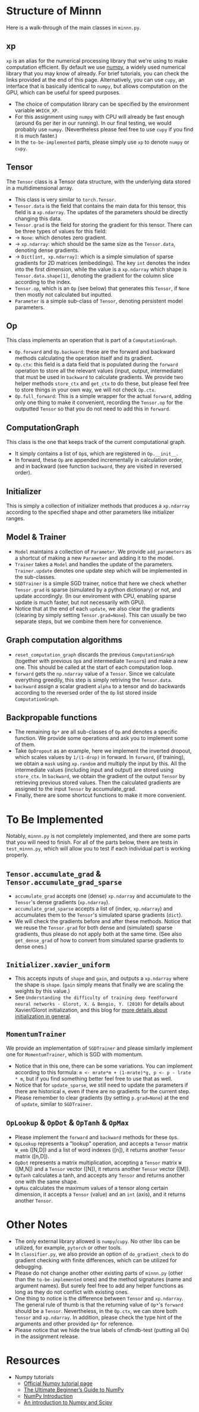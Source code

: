 # Structure of Minnn

Here is a walk-through of the main classes in `minnn.py`.

## xp

`xp` is an alias for the numerical processing library that we're using to make computation efficient. By default we use [numpy](https://numpy.org/), a widely used numerical library that you may know of already. For brief tutorials, you can check the links provided at the end of this page. Alternatively, you can use `cupy`, an interface that is basically identical to `numpy`, but allows computation on the GPU, which can be useful for speed purposes.

- The choice of computation library can be specified by the environment variable `WHICH_XP`.
- For this assignment using `numpy` with CPU will already be fast enough (around 6s per iter in our running). In our final testing, we would probably use `numpy`. (Nevertheless please feel free to use `cupy` if you find it is much faster.)
- In the `to-be-implemented` parts, please simply use `xp` to denote `numpy` or `cupy`.

## Tensor

The `Tensor` class is a Tensor data structure, with the underlying data stored in a multidimensional array.

- This class is very similar to `torch.Tensor`.
- `Tensor.data` is the field that contains the main data for this tensor, this field is a `xp.ndarray`. The updates of the parameters should be directly changing this data.
- `Tensor.grad` is the field for storing the gradient for this tensor. There can be three types of values for this field:
- -> `None`: which denotes zero gradient.
- -> `xp.ndarray`: which should be the same size as the `Tensor.data`, denoting dense gradients.
- -> `Dict[int, xp.ndarray]`: which is a simple simulation of sparse gradients for 2D matrices (embeddings). The key `int` denotes the index into the first dimension, while the value is a `xp.ndarray` which shape is `Tensor.data.shape[1]`, denoting the gradient for the column slice according to the index.
- `Tensor.op`, which is an `Op` (see below) that generates this `Tensor`, if `None` then mostly not calculated but inputted.
- `Parameter` is a simple sub-class of `Tensor`, denoting persistent model parameters.

## Op

This class implements an operation that is part of a `ComputationGraph`.

- `Op.forward` and `Op.backward`: these are the forward and backward methods calculating the operation itself and its gradient.
- `Op.ctx`: this field is a data field that is populated during the `forward` operation to store all the relevant values (input, output, intermediate) that must be used in `backward` to calculate gradients. We provide two helper methods `store_ctx` and `get_ctx` to do these, but please feel free to store things in your own way, we will not check `Op.ctx`.
- `Op.full_forward`: This is a simple wrapper for the actual `forward`, adding only one thing to make it convenient, recording the `Tensor.op` for the outputted `Tensor` so that you do not need to add this in `forward`.

## ComputationGraph

This class is the one that keeps track of the current computational graph.

- It simply contains a list of `Op`s, which are registered in `Op.__init__`.
- In forward, these `Op` are appended incrementally in calculation order, and in backward (see function `backward`, they are visited in reversed order).

## Initializer

This is simply a collection of initializer methods that produces a `xp.ndarray` according to the specified shape and other parameters like initializer ranges.

## Model & Trainer

- `Model` maintains a collection of `Parameter`. We provide `add_parameters` as a shortcut of making a new `Parameter` and adding it to the model.
- `Trainer` takes a `Model` and handles the update of the parameters. `Trainer.update` denotes one update step which will be implemented in the sub-classes.
- `SGDTrainer` is a simple SGD trainer, notice that here we check whether `Tensor.grad` is sparse (simulated by a python dictionary) or not, and update accordingly. (In our enviroment with CPU, enabling sparse update is much faster, but not necessarily with GPU).
- Notice that at the end of each `update`, we also clear the gradients (clearing by simply setting `Tensor.grad=None`). This can usually be two separate steps, but we combine them here for convenience.

## Graph computation algorithms

- `reset_computation_graph` discards the previous `ComputationGraph` (together with previous `Op`s and intermediate `Tensor`s) and make a new one. This should be called at the start of each computation loop.
- `forward` gets the `np.ndarray` value of a `Tensor`. Since we calculate everything greedily, this step is simply retriving the `Tensor.data`.
- `backward` assign a scalar gradient `alpha` to a tensor and do backwards according to the reversed order of the `Op` list stored inside `ComputationGraph`.


## Backpropable functions

- The remaining `Op*` are all sub-classes of `Op` and denotes a specific function. We provide some operations and ask you to implement some of them.
- Take `OpDropout` as an example, here we implement the inverted dropout, which scales values by `1/(1-drop)` in forward. In `forward`, (if training), we obtain a `mask` using `xp.random` and multiply the input by this. All the intermediate values (including input and output) are stored using `store_ctx`. In `backward`, we obtain the gradient of the output `Tensor` by retrieving previous stored values. Then the calculated gradients are assigned to the input `Tensor` by accumulate_grad.
- Finally, there are some shortcut functions to make it more convenient.


# To Be Implemented

Notably, `minnn.py` is not completely implemented, and there are some parts that you will need to finish. For all of the parts below, there are tests in `test_minnn.py`, which will allow you to test if each individual part is working properly.

## `Tensor.accumulate_grad` & `Tensor.accumulate_grad_sparse`

- `accumulate_grad` accepts one (dense) `xp.ndarray` and accumulate to the `Tensor`'s dense gradients (`xp.ndarray`).
- `accumulate_grad_sparse` accepts a list of (index, `xp.ndarray`) and accumulates them to the `Tensor`'s simulated sparse gradients (`dict`).
- We will check the gradients before and after these methods. Notice that we reuse the `Tensor.grad` for both dense and (simulated) sparse gradients, thus please do not apply both at the same time. (See also `get_dense_grad` of how to convert from simulated sparse gradients to dense ones.)

## `Initializer.xavier_uniform`

- This accepts inputs of `shape` and `gain`, and outputs a `xp.ndarray` where the shape is `shape`. (`gain` simply means that finally we are scaling the weights by this value.)
- See `Understanding the difficulty of training deep feedforward neural networks - Glorot, X. & Bengio, Y. (2010)` for details about Xavier/Glorot initialization, and this blog for [more details about initialization in general](https://towardsdatascience.com/weight-initialization-in-neural-networks-a-journey-from-the-basics-to-kaiming-954fb9b47c79).

## `MomentumTrainer`

We provide an implementation of `SGDTrainer` and please similarly implement one for `MomentumTrainer`, which is SGD with momentum.

- Notice that in this one, there can be some variations. You can implement according to this formula: `m <- mrate*m + (1-mrate)*g, p <- p - lrate * m`, but if you find something better feel free to use that as well.
- Notice that for `update_sparse`, we still need to update the parameters if there are historical `m`, even if there are no gradients for the current step.
- Please remember to clear gradients (by setting `p.grad=None`) at the end of `update`, similar to `SGDTrainer`.

## `OpLookup` & `OpDot` & `OpTanh` & `OpMax`

- Please implement the `forward` and `backward` methods for these `Op`s.
- `OpLookup` represents a "lookup" operation, and accepts a `Tensor` matrix `W_emb` ([N,D]) and a list of word indexes ([n]), it returns another `Tensor` matrix ([n,D]).
- `OpDot` represents a matrix multiplication, accepting a `Tensor` matrix `W` ([M,N]) and a `Tensor` vector ([N]), it returns another `Tensor` vector ([M]).
- `OpTanh` calculates a tanh, and accepts any `Tensor` and returns another one with the same shape.
- `OpMax` calculates the maximum values of a tensor along certain dimension, it accepts a `Tensor` (value) and an `int` (axis), and it returns another `Tensor`.


# Other Notes

- The only external library allowed is `numpy`/`cupy`. No other libs can be utilized, for example, `pytorch` or other tools.
- In `classifier.py`, we also provide an option of `do_gradient_check` to do gradient checking with finite differences, which can be utilized for debugging.
- Please do not change another other existing parts of `minnn.py` (other than the `to-be-implemented` ones) and the method signatures (name and argument names). But surely feel free to add any helper functions as long as they do not conflict with existing ones.
- One thing to notice is the difference between `Tensor` and `xp.ndarray`. The general rule of thumb is that the returning value of `Op*`'s `forward` should be a `Tensor`. Nevertheless, in the `Op.ctx`, we can store both `Tensor` and `xp.ndarray`. In addition, please check the type hint of the arguments and other provided `Op*` for reference.
- Please notice that we hide the true labels of cfimdb-test (putting all 0s) in the assignment release.

# Resources
- Numpy tutorials
  * [Official Numpy tutorial page](https://numpy.org/learn/)
  * [The Ultimate Beginner’s Guide to NumPy](https://towardsdatascience.com/the-ultimate-beginners-guide-to-numpy-f5a2f99aef54)
  * [NumPy Introduction](https://www.w3schools.com/python/numpy_intro.asp)
  * [An introduction to Numpy and Scipy](https://sites.engineering.ucsb.edu/~shell/che210d/numpy.pdf)
